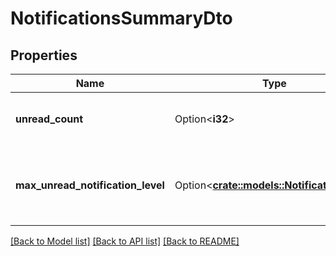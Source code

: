 # NotificationsSummaryDto

## Properties

Name | Type | Description | Notes
------------ | ------------- | ------------- | -------------
**unread_count** | Option<**i32**> | Gets or sets the number of unread notifications. | [optional]
**max_unread_notification_level** | Option<[**crate::models::NotificationLevel**](NotificationLevel.md)> | Gets or sets the maximum unread notification level. | [optional]

[[Back to Model list]](../README.md#documentation-for-models) [[Back to API list]](../README.md#documentation-for-api-endpoints) [[Back to README]](../README.md)


